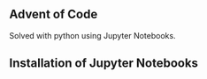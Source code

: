 Advent of Code
-------------------

Solved with python using Jupyter Notebooks.

Installation of Jupyter Notebooks
-------------------